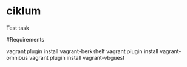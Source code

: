 # ciklum
Test task


#Requirements

vagrant plugin install vagrant-berkshelf
vagrant plugin install vagrant-omnibus
vagrant plugin install vagrant-vbguest
